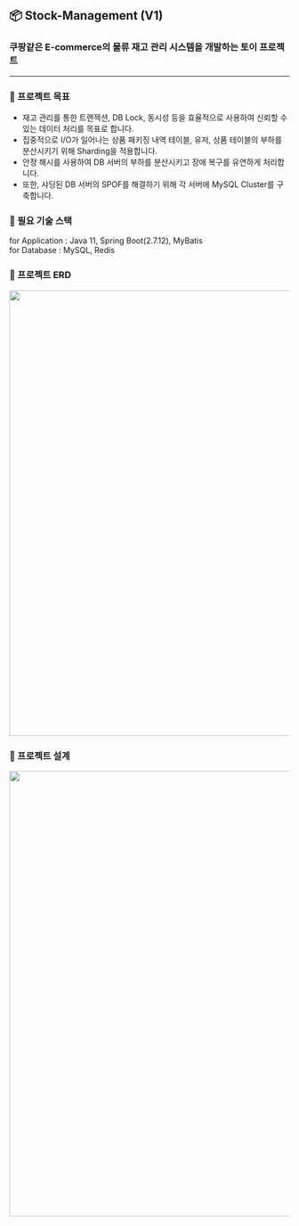 ## 📦 Stock-Management (V1)
### 쿠팡같은 E-commerce의 물류 재고 관리 시스템을 개발하는 토이 프로젝트

---

### 🌱 프로젝트 목표
- 재고 관리를 통한 트랜젝션, DB Lock, 동시성 등을 효율적으로 사용하여 신뢰할 수 있는 데이터 처리를 목표로 합니다.
- 집중적으로 I/O가 일어나는 상품 패키징 내역 테이블, 유저, 상품 테이블의 부하를 분산시키기 위해 Sharding을 적용합니다.
- 안정 해시를 사용하여 DB 서버의 부하를 분산시키고 장애 복구를 유연하게 처리합니다.
- 또한, 샤딩된 DB 서버의 SPOF를 해결하기 위해 각 서버에 MySQL Cluster를 구축합니다.


### 🌱 필요 기술 스택
for Application : Java 11, Spring Boot(2.7.12), MyBatis
<br />
for Database : MySQL, Redis

### 🌱 프로젝트 ERD
<img src="https://github.com/f-lab-edu/Stock-management/assets/71717303/b1659337-12bd-421f-9aeb-822403413315" width="800" />


### 🌱 프로젝트 설계
<img src="https://github.com/f-lab-edu/Stock-management/assets/71717303/178fe334-9d9e-4acf-a839-6971475e1171" width="800" />
